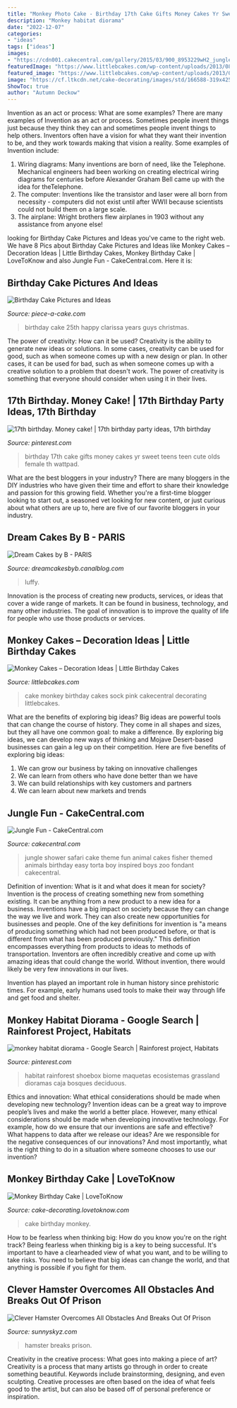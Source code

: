```yaml
---
title: "Monkey Photo Cake - Birthday 17th Cake Gifts Money Cakes Yr Sweet Teens Teen Cute Olds Female Th Wattpad"
description: "Monkey habitat diorama"
date: "2022-12-07"
categories:
- "ideas"
tags: ["ideas"]
images:
- "https://cdn001.cakecentral.com/gallery/2015/03/900_8953229wH2_jungle-fun.jpg"
featuredImage: "https://www.littlebcakes.com/wp-content/uploads/2013/08/Monkey-Birthday-Cake-Ideas.jpg"
featured_image: "https://www.littlebcakes.com/wp-content/uploads/2013/08/Monkey-Birthday-Cake-Ideas.jpg"
image: "https://cf.ltkcdn.net/cake-decorating/images/std/166588-319x425-monkeyfacecake.jpg"
ShowToc: true
author: "Autumn Deckow"
---
```



Invention as an act or process: What are some examples?
There are many examples of Invention as an act or process. Sometimes people invent things just because they think they can and sometimes people invent things to help others. Inventors often have a vision for what they want their invention to be, and they work towards making that vision a reality. Some examples of Invention include: 
1) Wiring diagrams: Many inventions are born of need, like the Telephone. Mechanical engineers had been working on creating electrical wiring diagrams for centuries before Alexander Graham Bell came up with the idea for theTelephone.
2) The computer: Inventions like the transistor and laser were all born from necessity - computers did not exist until after WWII because scientists could not build them on a large scale.
3) The airplane: Wright brothers flew airplanes in 1903 without any assistance from anyone else!

	

		
looking for Birthday Cake Pictures and Ideas you've came to the right web. We have 8 Pics about Birthday Cake Pictures and Ideas like Monkey Cakes – Decoration Ideas | Little Birthday Cakes, Monkey Birthday Cake | LoveToKnow and also Jungle Fun - CakeCentral.com. Here it is:
		
    
## Birthday Cake Pictures And Ideas

<img loading=lazy src="http://www.piece-a-cake.com/images/25th-birthday-cake.jpg" onerror="this.onerror=null;this.src='https://tse3.mm.bing.net/th?id=OIP.Z83tYPCSvYd2DbUBFmosGAAAAA&amp;pid=15.1';" alt="Birthday Cake Pictures and Ideas">

_Source: piece-a-cake.com_

>birthday cake 25th happy clarissa years guys christmas. 

	

The power of creativity: How can it be used?
Creativity is the ability to generate new ideas or solutions. In some cases, creativity can be used for good, such as when someone comes up with a new design or plan. In other cases, it can be used for bad, such as when someone comes up with a creative solution to a problem that doesn't work. The power of creativity is something that everyone should consider when using it in their lives.

    
## 17th Birthday. Money Cake! | 17th Birthday Party Ideas, 17th Birthday

<img loading=lazy src="https://i.pinimg.com/736x/bd/b3/24/bdb324b8f37861fe818566641f7ecef4--th-birthday-gifts--birthday.jpg" onerror="this.onerror=null;this.src='https://tse2.mm.bing.net/th?id=OIP.e6iHn7y7rR6nbd0848h9OgHaJ3&amp;pid=15.1';" alt="17th birthday. Money cake! | 17th birthday party ideas, 17th birthday">

_Source: pinterest.com_

>birthday 17th cake gifts money cakes yr sweet teens teen cute olds female th wattpad. 

	

What are the best bloggers in your industry?
There are many bloggers in the DIY industries who have given their time and effort to share their knowledge and passion for this growing field. Whether you're a first-time blogger looking to start out, a seasoned vet looking for new content, or just curious about what others are up to, here are five of our favorite bloggers in your industry.

    
## Dream Cakes By B - PARIS

<img loading=lazy src="https://p4.storage.canalblog.com/42/11/959364/90609650_o.jpg" onerror="this.onerror=null;this.src='https://tse1.mm.bing.net/th?id=OIP.p-pJwsMAq-MMj1Q4DANrQwHaJ4&amp;pid=15.1';" alt="Dream Cakes by B - PARIS">

_Source: dreamcakesbyb.canalblog.com_

>luffy. 

	

Innovation is the process of creating new products, services, or ideas that cover a wide range of markets. It can be found in business, technology, and many other industries. The goal of innovation is to improve the quality of life for people who use those products or services.

    
## Monkey Cakes – Decoration Ideas | Little Birthday Cakes

<img loading=lazy src="https://www.littlebcakes.com/wp-content/uploads/2013/08/Monkey-Birthday-Cake-Ideas.jpg" onerror="this.onerror=null;this.src='https://tse3.mm.bing.net/th?id=OIP.XeJykh2ngrUDp7rYuvObBQHaJ4&amp;pid=15.1';" alt="Monkey Cakes – Decoration Ideas | Little Birthday Cakes">

_Source: littlebcakes.com_

>cake monkey birthday cakes sock pink cakecentral decorating littlebcakes. 

	

What are the benefits of exploring big ideas?
Big ideas are powerful tools that can change the course of history. They come in all shapes and sizes, but they all have one common goal: to make a difference. By exploring big ideas, we can develop new ways of thinking and Mojave Desert-based businesses can gain a leg up on their competition. Here are five benefits of exploring big ideas: 
1. We can grow our business by taking on innovative challenges
2. We can learn from others who have done better than we have
3. We can build relationships with key customers and partners
4. We can learn about new markets and trends

    
## Jungle Fun - CakeCentral.com

<img loading=lazy src="https://cdn001.cakecentral.com/gallery/2015/03/900_8953229wH2_jungle-fun.jpg" onerror="this.onerror=null;this.src='https://tse3.mm.bing.net/th?id=OIP.lpkMHJ-1GYr097X7pwAhrwHaJ4&amp;pid=15.1';" alt="Jungle Fun - CakeCentral.com">

_Source: cakecentral.com_

>jungle shower safari cake theme fun animal cakes fisher themed animals birthday easy torta boy inspired boys zoo fondant cakecentral. 

	

Definition of invention: What is it and what does it mean for society?
Invention is the process of creating something new from something existing. It can be anything from a new product to a new idea for a business. Inventions have a big impact on society because they can change the way we live and work. They can also create new opportunities for businesses and people.
One of the key definitions for invention is "a means of producing something which had not been produced before, or that is different from what has been produced previously." This definition encompasses everything from products to ideas to methods of transportation. Inventors are often incredibly creative and come up with amazing ideas that could change the world. Without invention, there would likely be very few innovations in our lives.

Invention has played an important role in human history since prehistoric times. For example, early humans used tools to make their way through life and get food and shelter.

    
## Monkey Habitat Diorama - Google Search | Rainforest Project, Habitats

<img loading=lazy src="https://i.pinimg.com/736x/7a/96/c3/7a96c38ed794aeef13cea129962be9d4.jpg" onerror="this.onerror=null;this.src='https://tse2.mm.bing.net/th?id=OIP.2FWxInra6hghUbNbmpmF1AHaJ4&amp;pid=15.1';" alt="monkey habitat diorama - Google Search | Rainforest project, Habitats">

_Source: pinterest.com_

>habitat rainforest shoebox biome maquetas ecosistemas grassland dioramas caja bosques deciduous. 

	

Ethics and innovation: What ethical considerations should be made when developing new technology?
Invention ideas can be a great way to improve people’s lives and make the world a better place. However, many ethical considerations should be made when developing innovative technology. For example, how do we ensure that our inventions are safe and effective? What happens to data after we release our ideas? Are we responsible for the negative consequences of our innovations? And most importantly, what is the right thing to do in a situation where someone chooses to use our invention?

    
## Monkey Birthday Cake | LoveToKnow

<img loading=lazy src="https://cf.ltkcdn.net/cake-decorating/images/std/166588-319x425-monkeyfacecake.jpg" onerror="this.onerror=null;this.src='https://tse1.mm.bing.net/th?id=OIP.YkWmTFkd0Xzqs_vD9FZlDAHaJ3&amp;pid=15.1';" alt="Monkey Birthday Cake | LoveToKnow">

_Source: cake-decorating.lovetoknow.com_

>cake birthday monkey. 

	

How to be fearless when thinking big: How do you know you're on the right track?
Being fearless when thinking big is a key to being successful. It's important to have a clearheaded view of what you want, and to be willing to take risks. You need to believe that big ideas can change the world, and that anything is possible if you fight for them.

    
## Clever Hamster Overcomes All Obstacles And Breaks Out Of Prison

<img loading=lazy src="https://www.sunnyskyz.com/uploads/2020/12/y3yre-hamster-breaks-out-of-prison-lg.jpg" onerror="this.onerror=null;this.src='https://tse2.mm.bing.net/th?id=OIP.ro2MpwOIM_wUft9oSg4SqQHaEG&amp;pid=15.1';" alt="Clever Hamster Overcomes All Obstacles And Breaks Out Of Prison">

_Source: sunnyskyz.com_

>hamster breaks prison. 

	

Creativity in the creative process: What goes into making a piece of art?
Creativity is a process that many artists go through in order to create something beautiful. Keywords include brainstorming, designing, and even sculpting. Creative processes are often based on the idea of what feels good to the artist, but can also be based off of personal preference or inspiration.

